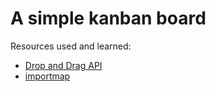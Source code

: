# A simple kanban board

Resources used and learned:
- [Drop and Drag API](https://developer.mozilla.org/en-US/docs/Web/API/HTML_Drag_and_Drop_API)
- [importmap](https://developer.mozilla.org/en-US/docs/Web/HTML/Element/script/type/importmap)
